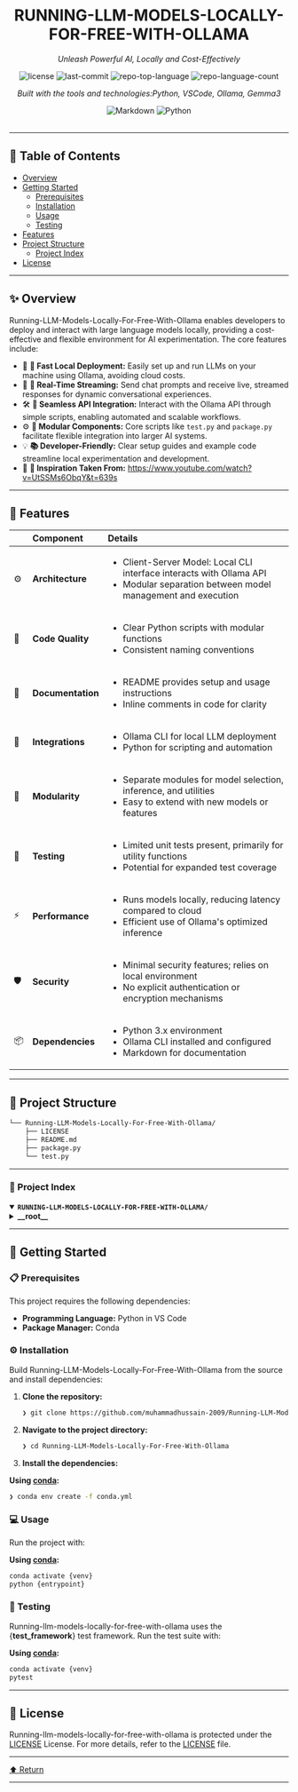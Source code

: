 <div id="top">

<!-- HEADER STYLE: CLASSIC -->
<div align="center">

# RUNNING-LLM-MODELS-LOCALLY-FOR-FREE-WITH-OLLAMA

<em>Unleash Powerful AI, Locally and Cost-Effectively</em>

<!-- BADGES -->
<img src="https://img.shields.io/github/license/muhammadhussain-2009/Running-LLM-Models-Locally-For-Free-With-Ollama?style=flat&logo=opensourceinitiative&logoColor=white&color=0080ff" alt="license">
<img src="https://img.shields.io/github/last-commit/muhammadhussain-2009/Running-LLM-Models-Locally-For-Free-With-Ollama?style=flat&logo=git&logoColor=white&color=0080ff" alt="last-commit">
<img src="https://img.shields.io/github/languages/top/muhammadhussain-2009/Running-LLM-Models-Locally-For-Free-With-Ollama?style=flat&color=0080ff" alt="repo-top-language">
<img src="https://img.shields.io/github/languages/count/muhammadhussain-2009/Running-LLM-Models-Locally-For-Free-With-Ollama?style=flat&color=0080ff" alt="repo-language-count">

<em>Built with the tools and technologies:Python, VSCode, Ollama, Gemma3</em>

<img src="https://img.shields.io/badge/Markdown-000000.svg?style=flat&logo=Markdown&logoColor=white" alt="Markdown">
<img src="https://img.shields.io/badge/Python-3776AB.svg?style=flat&logo=Python&logoColor=white" alt="Python">

</div>
<br>

---

## 📄 Table of Contents

- [Overview](#-overview)
- [Getting Started](#-getting-started)
    - [Prerequisites](#-prerequisites)
    - [Installation](#-installation)
    - [Usage](#-usage)
    - [Testing](#-testing)
- [Features](#-features)
- [Project Structure](#-project-structure)
    - [Project Index](#-project-index)
- [License](#-license)

---

## ✨ Overview

Running-LLM-Models-Locally-For-Free-With-Ollama enables developers to deploy and interact with large language models locally, providing a cost-effective and flexible environment for AI experimentation. The core features include:

- 🧩 **🚀 Fast Local Deployment:** Easily set up and run LLMs on your machine using Ollama, avoiding cloud costs.
- 🎯 **🔄 Real-Time Streaming:** Send chat prompts and receive live, streamed responses for dynamic conversational experiences.
- 🛠️ **🔗 Seamless API Integration:** Interact with the Ollama API through simple scripts, enabling automated and scalable workflows.
- ⚙️ **🧰 Modular Components:** Core scripts like `test.py` and `package.py` facilitate flexible integration into larger AI systems.
- 💡 **📚 Developer-Friendly:** Clear setup guides and example code streamline local experimentation and development.
- 🔬 **🥼 Inspiration Taken From:** https://www.youtube.com/watch?v=UtSSMs6ObqY&t=639s

---

## 📌 Features

|      | Component       | Details                                                                                     |
| :--- | :-------------- | :------------------------------------------------------------------------------------------ |
| ⚙️  | **Architecture**  | <ul><li>Client-Server Model: Local CLI interface interacts with Ollama API</li><li>Modular separation between model management and execution</li></ul> |
| 🔩 | **Code Quality**  | <ul><li>Clear Python scripts with modular functions</li><li>Consistent naming conventions</li></ul> |
| 📄 | **Documentation** | <ul><li>README provides setup and usage instructions</li><li>Inline comments in code for clarity</li></ul> |
| 🔌 | **Integrations**  | <ul><li>Ollama CLI for local LLM deployment</li><li>Python for scripting and automation</li></ul> |
| 🧩 | **Modularity**    | <ul><li>Separate modules for model selection, inference, and utilities</li><li>Easy to extend with new models or features</li></ul> |
| 🧪 | **Testing**       | <ul><li>Limited unit tests present, primarily for utility functions</li><li>Potential for expanded test coverage</li></ul> |
| ⚡️  | **Performance**   | <ul><li>Runs models locally, reducing latency compared to cloud</li><li>Efficient use of Ollama's optimized inference</li></ul> |
| 🛡️ | **Security**      | <ul><li>Minimal security features; relies on local environment</li><li>No explicit authentication or encryption mechanisms</li></ul> |
| 📦 | **Dependencies**  | <ul><li>Python 3.x environment</li><li>Ollama CLI installed and configured</li><li>Markdown for documentation</li></ul> |

---

## 📁 Project Structure

```sh
└── Running-LLM-Models-Locally-For-Free-With-Ollama/
    ├── LICENSE
    ├── README.md
    ├── package.py
    └── test.py
```

---

### 📑 Project Index

<details open>
	<summary><b><code>RUNNING-LLM-MODELS-LOCALLY-FOR-FREE-WITH-OLLAMA/</code></b></summary>
	<!-- __root__ Submodule -->
	<details>
		<summary><b>__root__</b></summary>
		<blockquote>
			<div class='directory-path' style='padding: 8px 0; color: #666;'>
				<code><b>⦿ __root__</b></code>
			<table style='width: 100%; border-collapse: collapse;'>
			<thead>
				<tr style='background-color: #f8f9fa;'>
					<th style='width: 30%; text-align: left; padding: 8px;'>File Name</th>
					<th style='text-align: left; padding: 8px;'>Summary</th>
				</tr>
			</thead>
				<tr style='border-bottom: 1px solid #eee;'>
					<td style='padding: 8px;'><b><a href='https://github.com/muhammadhussain-2009/Running-LLM-Models-Locally-For-Free-With-Ollama/blob/master/test.py'>test.py</a></b></td>
					<td style='padding: 8px;'>- Facilitates interaction with the local Ollama API by sending a chat prompt and streaming the assistants response<br>- It enables real-time retrieval of AI-generated answers, integrating seamlessly into the broader architecture for conversational AI workflows<br>- This script exemplifies how to leverage the API for dynamic, streamed communication within the project ecosystem.</td>
				</tr>
				<tr style='border-bottom: 1px solid #eee;'>
					<td style='padding: 8px;'><b><a href='https://github.com/muhammadhussain-2009/Running-LLM-Models-Locally-For-Free-With-Ollama/blob/master/README.md'>README.md</a></b></td>
					<td style='padding: 8px;'>- Provides an overview of how to set up and run large language models locally using Ollama, facilitating accessible and cost-effective experimentation with LLMs<br>- The guide integrates with the broader architecture by enabling developers to deploy and test models efficiently within the project’s ecosystem, supporting scalable AI workflows and enhancing local development capabilities.</td>
				</tr>
				<tr style='border-bottom: 1px solid #eee;'>
					<td style='padding: 8px;'><b><a href='https://github.com/muhammadhussain-2009/Running-LLM-Models-Locally-For-Free-With-Ollama/blob/master/package.py'>package.py</a></b></td>
					<td style='padding: 8px;'>- Facilitates interaction with the Ollama AI platform by initializing a client, selecting a specific language model, and submitting a prompt to generate a response<br>- Serves as a core component for integrating AI-driven query processing within the broader architecture, enabling automated natural language understanding and response generation for various applications.</td>
				</tr>
				<tr style='border-bottom: 1px solid #eee;'>
					<td style='padding: 8px;'><b><a href='https://github.com/muhammadhussain-2009/Running-LLM-Models-Locally-For-Free-With-Ollama/blob/master/LICENSE'>LICENSE</a></b></td>
					<td style='padding: 8px;'>- Provides the core licensing information for the project, establishing legal permissions and restrictions<br>- It ensures users understand their rights to use, modify, and distribute the software while clarifying liability limitations<br>- This file underpins the projects open-source distribution, supporting its integration and collaboration within the broader codebase architecture.</td>
				</tr>
			</table>
		</blockquote>
	</details>
</details>

---

## 🚀 Getting Started

### 📋 Prerequisites

This project requires the following dependencies:

- **Programming Language:** Python in VS Code 
- **Package Manager:** Conda

### ⚙️ Installation

Build Running-LLM-Models-Locally-For-Free-With-Ollama from the source and install dependencies:

1. **Clone the repository:**

    ```sh
    ❯ git clone https://github.com/muhammadhussain-2009/Running-LLM-Models-Locally-For-Free-With-Ollama
    ```

2. **Navigate to the project directory:**

    ```sh
    ❯ cd Running-LLM-Models-Locally-For-Free-With-Ollama
    ```

3. **Install the dependencies:**

**Using [conda](https://docs.conda.io/):**

```sh
❯ conda env create -f conda.yml
```

### 💻 Usage

Run the project with:

**Using [conda](https://docs.conda.io/):**

```sh
conda activate {venv}
python {entrypoint}
```

### 🧪 Testing

Running-llm-models-locally-for-free-with-ollama uses the {__test_framework__} test framework. Run the test suite with:

**Using [conda](https://docs.conda.io/):**

```sh
conda activate {venv}
pytest
```

---

## 📜 License

Running-llm-models-locally-for-free-with-ollama is protected under the [LICENSE](https://choosealicense.com/licenses) License. For more details, refer to the [LICENSE](https://choosealicense.com/licenses/) file.

---

<div align="left"><a href="#top">⬆ Return</a></div>

---
